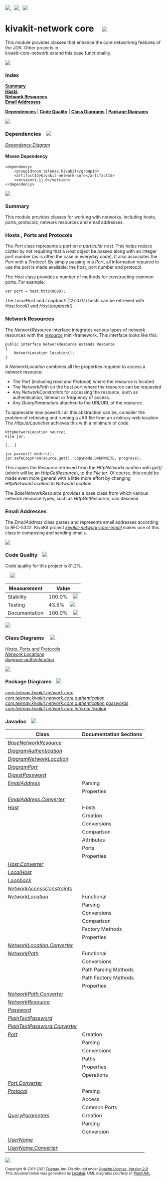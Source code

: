 [//]: # (start-user-text)

<a href="https://www.kivakit.org">
<img src="https://telenav.github.io/telenav-assets/images/icons/web-32.png" srcset="https://telenav.github.io/telenav-assets/images/icons/web-32-2x.png 2x"/>
</a>
&nbsp;
<a href="https://twitter.com/openkivakit">
<img src="https://telenav.github.io/telenav-assets/images/logos/twitter/twitter-32.png" srcset="https://telenav.github.io/telenav-assets/images/logos/twitter/twitter-32-2x.png 2x"/>
</a>
&nbsp;
<a href="https://kivakit.zulipchat.com">
<img src="https://telenav.github.io/telenav-assets/images/logos/zulip/zulip-32.png" srcset="https://telenav.github.io/telenav-assets/images/logos/zulip/zulip-32-2x.png 2x"/>
</a>

[//]: # (end-user-text)

# kivakit-network core &nbsp;&nbsp; <img src="https://telenav.github.io/telenav-assets/images/icons/nucleus-64.png" srcset="https://telenav.github.io/telenav-assets/images/icons/nucleus-64-2x.png 2x"/>

This module provides classes that enhance the core networking features of the JDK. Other projects in  
kivakit-core-network extend this base functionality.

<img src="https://telenav.github.io/telenav-assets/images/separators/horizontal-line-512.png" srcset="https://telenav.github.io/telenav-assets/images/separators/horizontal-line-512-2x.png 2x"/>

### Index

[**Summary**](#summary)  
[**Hosts**](#hosts)  
[**Network Resources**](#network-resources)  
[**Email Addresses**](#email-addresses)  

[**Dependencies**](#dependencies) | [**Code Quality**](#code-quality) | [**Class Diagrams**](#class-diagrams) | [**Package Diagrams**](#package-diagrams)

<img src="https://telenav.github.io/telenav-assets/images/separators/horizontal-line-512.png" srcset="https://telenav.github.io/telenav-assets/images/separators/horizontal-line-512-2x.png 2x"/>

### Dependencies <a name="dependencies"></a> &nbsp;&nbsp; <img src="https://telenav.github.io/telenav-assets/images/icons/dependencies-32.png" srcset="https://telenav.github.io/telenav-assets/images/icons/dependencies-32-2x.png 2x"/>

[*Dependency Diagram*](https://www.kivakit.org/1.11.0/lexakai/kivakit/kivakit-network/core/documentation/diagrams/dependencies.svg)

#### Maven Dependency

    <dependency>
        <groupId>com.telenav.kivakit</groupId>
        <artifactId>kivakit-network-core</artifactId>
        <version>1.11.0</version>
    </dependency>

<img src="https://telenav.github.io/telenav-assets/images/separators/horizontal-line-128.png" srcset="https://telenav.github.io/telenav-assets/images/separators/horizontal-line-128-2x.png 2x"/>

[//]: # (start-user-text)

### Summary <a name = "summary"></a>

This module provides classes for working with networks, including hosts, ports, protocols,
network resources and email addresses.

### Hosts <a name = "hosts"></a>, Ports and Protocols

The *Port* class represents a port *on a particular host*. This helps reduce clutter by not requiring
that a *Host* object be passed along with an integer port number (as is often the case in everyday
code). It also associates the *Port* with a *Protocol*. By simply passing in a *Port*, all information
required to use the port is made available: the host, port number and protocol.

The *Host* class provides a number of methods for constructing common ports. For example:

    var port = host.http(8080);

The *LocalHost* and *Loopback* (127.0.0.1) hosts can be retrieved with *Host.local()* and *Host.loopback()*.

### Network Resources <a name = "network-resources"></a>

The *NetworkResource* interface integrates various types of network resources with the [*resource*](../../resource/README.md)
mini-framework. This interface looks like this:

    public interface NetworkResource extends Resource
    {
        NetworkLocation location();
    }

A *NetworkLocation* combines all the properties required to access a network resource:

* The *Port* (including *Host* and *Protocol*) where the resource is located
* The *NetworkPath* on the host port where the resource can be requested
* Any *NetworkConstraints* for accessing the resource, such as authentication, timeout or
  frequency of access.
* Any *QueryParameters* attached to the URI/URL of the resource.

To appreciate how powerful all this abstraction can be, consider the problem of retrieving
and running a JAR file from an arbitrary web location. The *HttpJarLauncher* achieves this
with a minimum of code:

    HttpNetworkLocation source;
    File jar;

    [...]

    jar.parent().mkdirs();
    jar.safeCopyFrom(source.get(), CopyMode.OVERWRITE, progress);

This copies the *Resource* retrieved from the *HttpNetworkLocation* with *get()* (which will be
an *HttpGetResource*), to the *File* *jar*. Of course, this could be made even more general with
a little more effort by changing *HttpNetworkLocation* to *NetworkLocation*.

The *BaseNetworkResource* provides a base class from which various network resource types,
such as *HttpGetResource*, can descend.

### Email Addresses <a name = "email-addresses"></a>

The *EmailAddress* class parses and represents email addresses according to RFC-5322. KivaKit
project [*kivakit-network-core-email*](../email/README.md) makes use of this class in composing and sending emails.

[//]: # (end-user-text)

<img src="https://telenav.github.io/telenav-assets/images/separators/horizontal-line-128.png" srcset="https://telenav.github.io/telenav-assets/images/separators/horizontal-line-128-2x.png 2x"/>

### Code Quality <a name="code-quality"></a> &nbsp;&nbsp; <img src="https://telenav.github.io/telenav-assets/images/icons/ruler-32.png" srcset="https://telenav.github.io/telenav-assets/images/icons/ruler-32-2x.png 2x"/>

Code quality for this project is 81.2%.  
  
&nbsp; &nbsp; <img src="https://telenav.github.io/telenav-assets/images/meters/meter-80-96.png" srcset="https://telenav.github.io/telenav-assets/images/meters/meter-80-96-2x.png 2x"/>

| Measurement   | Value                    |
|---------------|--------------------------|
| Stability     | 100.0%&nbsp; &nbsp; <img src="https://telenav.github.io/telenav-assets/images/meters/meter-100-96.png" srcset="https://telenav.github.io/telenav-assets/images/meters/meter-100-96-2x.png 2x"/>     |
| Testing       | 43.5%&nbsp; &nbsp; <img src="https://telenav.github.io/telenav-assets/images/meters/meter-40-96.png" srcset="https://telenav.github.io/telenav-assets/images/meters/meter-40-96-2x.png 2x"/>       |
| Documentation | 100.0%&nbsp; &nbsp; <img src="https://telenav.github.io/telenav-assets/images/meters/meter-100-96.png" srcset="https://telenav.github.io/telenav-assets/images/meters/meter-100-96-2x.png 2x"/> |

<img src="https://telenav.github.io/telenav-assets/images/separators/horizontal-line-128.png" srcset="https://telenav.github.io/telenav-assets/images/separators/horizontal-line-128-2x.png 2x"/>

### Class Diagrams <a name="class-diagrams"></a> &nbsp; &nbsp; <img src="https://telenav.github.io/telenav-assets/images/icons/diagram-40.png" srcset="https://telenav.github.io/telenav-assets/images/icons/diagram-40-2x.png 2x"/>

[*Hosts, Ports and Protocols*](https://www.kivakit.org/1.11.0/lexakai/kivakit/kivakit-network/core/documentation/diagrams/diagram-port.svg)  
[*Network Locations*](https://www.kivakit.org/1.11.0/lexakai/kivakit/kivakit-network/core/documentation/diagrams/diagram-network-location.svg)  
[*diagram-authentication*](https://www.kivakit.org/1.11.0/lexakai/kivakit/kivakit-network/core/documentation/diagrams/diagram-authentication.svg)

<img src="https://telenav.github.io/telenav-assets/images/separators/horizontal-line-128.png" srcset="https://telenav.github.io/telenav-assets/images/separators/horizontal-line-128-2x.png 2x"/>

### Package Diagrams <a name="package-diagrams"></a> &nbsp;&nbsp; <img src="https://telenav.github.io/telenav-assets/images/icons/box-24.png" srcset="https://telenav.github.io/telenav-assets/images/icons/box-24-2x.png 2x"/>

[*com.telenav.kivakit.network.core*](https://www.kivakit.org/1.11.0/lexakai/kivakit/kivakit-network/core/documentation/diagrams/com.telenav.kivakit.network.core.svg)  
[*com.telenav.kivakit.network.core.authentication*](https://www.kivakit.org/1.11.0/lexakai/kivakit/kivakit-network/core/documentation/diagrams/com.telenav.kivakit.network.core.authentication.svg)  
[*com.telenav.kivakit.network.core.authentication.passwords*](https://www.kivakit.org/1.11.0/lexakai/kivakit/kivakit-network/core/documentation/diagrams/com.telenav.kivakit.network.core.authentication.passwords.svg)  
[*com.telenav.kivakit.network.core.internal.lexakai*](https://www.kivakit.org/1.11.0/lexakai/kivakit/kivakit-network/core/documentation/diagrams/com.telenav.kivakit.network.core.internal.lexakai.svg)

### Javadoc <a name="code-quality"></a> &nbsp;&nbsp; <img src="https://telenav.github.io/telenav-assets/images/icons/books-24.png" srcset="https://telenav.github.io/telenav-assets/images/icons/books-24-2x.png 2x"/>

| Class | Documentation Sections  |
|-------|-------------------------|
| [*BaseNetworkResource*](https://www.kivakit.org/1.11.0/javadoc/kivakit/kivakit-network-core/com/telenav/kivakit/network/core/BaseNetworkResource.html) |  |  
| [*DiagramAuthentication*](https://www.kivakit.org/1.11.0/javadoc/kivakit/kivakit-network-core/com/telenav/kivakit/network/core/internal/lexakai/DiagramAuthentication.html) |  |  
| [*DiagramNetworkLocation*](https://www.kivakit.org/1.11.0/javadoc/kivakit/kivakit-network-core/com/telenav/kivakit/network/core/internal/lexakai/DiagramNetworkLocation.html) |  |  
| [*DiagramPort*](https://www.kivakit.org/1.11.0/javadoc/kivakit/kivakit-network-core/com/telenav/kivakit/network/core/internal/lexakai/DiagramPort.html) |  |  
| [*DigestPassword*](https://www.kivakit.org/1.11.0/javadoc/kivakit/kivakit-network-core/com/telenav/kivakit/network/core/authentication/passwords/DigestPassword.html) |  |  
| [*EmailAddress*](https://www.kivakit.org/1.11.0/javadoc/kivakit/kivakit-network-core/com/telenav/kivakit/network/core/EmailAddress.html) | Parsing |  
| | Properties |  
| [*EmailAddress.Converter*](https://www.kivakit.org/1.11.0/javadoc/kivakit/kivakit-network-core/com/telenav/kivakit/network/core/EmailAddress.Converter.html) |  |  
| [*Host*](https://www.kivakit.org/1.11.0/javadoc/kivakit/kivakit-network-core/com/telenav/kivakit/network/core/Host.html) | Hosts |  
| | Creation |  
| | Conversions |  
| | Comparison |  
| | Attributes |  
| | Ports |  
| | Properties |  
| [*Host.Converter*](https://www.kivakit.org/1.11.0/javadoc/kivakit/kivakit-network-core/com/telenav/kivakit/network/core/Host.Converter.html) |  |  
| [*LocalHost*](https://www.kivakit.org/1.11.0/javadoc/kivakit/kivakit-network-core/com/telenav/kivakit/network/core/LocalHost.html) |  |  
| [*Loopback*](https://www.kivakit.org/1.11.0/javadoc/kivakit/kivakit-network-core/com/telenav/kivakit/network/core/Loopback.html) |  |  
| [*NetworkAccessConstraints*](https://www.kivakit.org/1.11.0/javadoc/kivakit/kivakit-network-core/com/telenav/kivakit/network/core/NetworkAccessConstraints.html) |  |  
| [*NetworkLocation*](https://www.kivakit.org/1.11.0/javadoc/kivakit/kivakit-network-core/com/telenav/kivakit/network/core/NetworkLocation.html) | Functional |  
| | Parsing |  
| | Conversions |  
| | Comparison |  
| | Factory Methods |  
| | Properties |  
| [*NetworkLocation.Converter*](https://www.kivakit.org/1.11.0/javadoc/kivakit/kivakit-network-core/com/telenav/kivakit/network/core/NetworkLocation.Converter.html) |  |  
| [*NetworkPath*](https://www.kivakit.org/1.11.0/javadoc/kivakit/kivakit-network-core/com/telenav/kivakit/network/core/NetworkPath.html) | Functional |  
| | Conversions |  
| | Path Parsing Methods |  
| | Path Factory Methods |  
| | Properties |  
| [*NetworkPath.Converter*](https://www.kivakit.org/1.11.0/javadoc/kivakit/kivakit-network-core/com/telenav/kivakit/network/core/NetworkPath.Converter.html) |  |  
| [*NetworkResource*](https://www.kivakit.org/1.11.0/javadoc/kivakit/kivakit-network-core/com/telenav/kivakit/network/core/NetworkResource.html) |  |  
| [*Password*](https://www.kivakit.org/1.11.0/javadoc/kivakit/kivakit-network-core/com/telenav/kivakit/network/core/authentication/Password.html) |  |  
| [*PlainTextPassword*](https://www.kivakit.org/1.11.0/javadoc/kivakit/kivakit-network-core/com/telenav/kivakit/network/core/authentication/passwords/PlainTextPassword.html) |  |  
| [*PlainTextPassword.Converter*](https://www.kivakit.org/1.11.0/javadoc/kivakit/kivakit-network-core/com/telenav/kivakit/network/core/authentication/passwords/PlainTextPassword.Converter.html) |  |  
| [*Port*](https://www.kivakit.org/1.11.0/javadoc/kivakit/kivakit-network-core/com/telenav/kivakit/network/core/Port.html) | Creation |  
| | Parsing |  
| | Conversions |  
| | Paths |  
| | Properties |  
| | Operations |  
| [*Port.Converter*](https://www.kivakit.org/1.11.0/javadoc/kivakit/kivakit-network-core/com/telenav/kivakit/network/core/Port.Converter.html) |  |  
| [*Protocol*](https://www.kivakit.org/1.11.0/javadoc/kivakit/kivakit-network-core/com/telenav/kivakit/network/core/Protocol.html) | Parsing |  
| | Access |  
| | Common Ports |  
| [*QueryParameters*](https://www.kivakit.org/1.11.0/javadoc/kivakit/kivakit-network-core/com/telenav/kivakit/network/core/QueryParameters.html) | Creation |  
| | Parsing |  
| | Conversion |  
| [*UserName*](https://www.kivakit.org/1.11.0/javadoc/kivakit/kivakit-network-core/com/telenav/kivakit/network/core/authentication/UserName.html) |  |  
| [*UserName.Converter*](https://www.kivakit.org/1.11.0/javadoc/kivakit/kivakit-network-core/com/telenav/kivakit/network/core/authentication/UserName.Converter.html) |  |  

[//]: # (start-user-text)



[//]: # (end-user-text)

<img src="https://telenav.github.io/telenav-assets/images/separators/horizontal-line-512.png" srcset="https://telenav.github.io/telenav-assets/images/separators/horizontal-line-512-2x.png 2x"/>

<sub>Copyright &#169; 2011-2021 [Telenav](https://telenav.com), Inc. Distributed under [Apache License, Version 2.0](LICENSE)</sub>  
<sub>This documentation was generated by [Lexakai](https://lexakai.org). UML diagrams courtesy of [PlantUML](https://plantuml.com).</sub>
